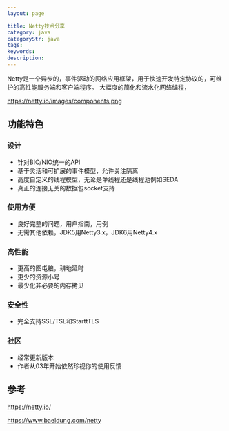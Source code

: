 ```yaml
---
layout: page

title: Netty技术分享
category: java
categoryStr: java
tags: 
keywords:
description:
---
```



Netty是一个异步的，事件驱动的网络应用框架，用于快速开发特定协议的，可维护的高性能服务端和客户端程序。
大幅度的简化和流水化网络编程，

https://netty.io/images/components.png

## 功能特色
### 设计
* 针对BIO/NIO统一的API
* 基于灵活和可扩展的事件模型，允许关注隔离
* 高度自定义的线程模型，无论是单线程还是线程池例如SEDA
* 真正的连接无关的数据包socket支持

### 使用方便
* 良好完整的问题，用户指南，用例
* 无需其他依赖，JDK5用Netty3.x，JDK6用Netty4.x

### 高性能
* 更高的图屯粮，耕地延时
* 更少的资源小号
* 最少化非必要的内存拷贝
### 安全性
* 完全支持SSL/TSL和StarttTLS

### 社区
* 经常更新版本
* 作者从03年开始依然珍视你的使用反馈

## 参考
https://netty.io/


https://www.baeldung.com/netty